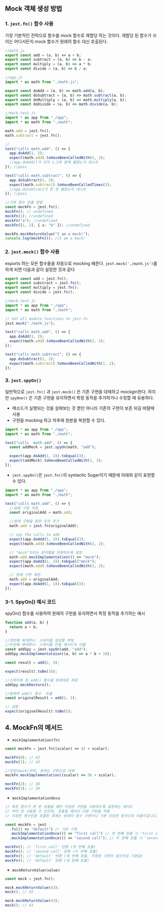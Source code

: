## Mock 객체 생성 방법

### 1. `jest.fn()` 함수 사용

가장 기본적인 전략으로 함수를 mock 함수로 재할당 하는 것이다. 재할당 된 함수가 쓰이는 어디서든지 mock 함수가 원래의 함수 대신 호출된다.

```jsx
//math.js
export const add = (a, b) => a + b;
export const subtract = (a, b) => b - a;
export const multiply = (a, b) => a * b;
export const divide = (a, b) => b / a;
```

```jsx
//app.js
import * as math from "./math.js";

export const doAdd = (a, b) => math.add(a, b);
export const doSubtract = (a, b) => math.subtract(a, b);
export const doMultiply = (a, b) => math.multiply(a, b);
export const doDivide = (a, b) => math.divide(a, b);
```

```jsx
//mock.test.js
import * as app from "./app";
import * as math from "./math";

math.add = jest.fn();
math.subtract = jest.fn();

//
test("calls math.add", () => {
  app.doAdd(1, 2);
  expect(math.add).toHaveBeenCalledWith(1, 2);
  //app.doAdd()가 인자 1,2와 함께 불렸는지 테스트
}); //pass

test("calls math.subtract", () => {
  app.doSubtract(1, 3);
  expect(math.subtract).toHaveBeenCalledTimes(1);
  //app.doSubtract가 한 번 불렸는지 테스트
}); //pass

//가짜 함수 호출 방법
const mockFn = jest.fn();
mockFn(); // undefined
mockFn(1); //undefined
mockFn("a"); //undefined
mockFn([1, 2], { a: "b" }); //undefined

mockFn.mockReturnValue("I am a mock!");
console.log(mockFn()); //I am a mock!
```

### 2. `jest.mock()` 함수 사용

exports 하는 모든 함수들을 자동으로 mocking 해준다.
`jest.mock('./math.js')`를 하게 되면 다음과 같이 설정한 것과 같다

```javascript
export const add = jest.fn();
export const substract = jest.fn();
export const multiply = jest.fn();
export const divide = jest.fn();
```

```javascript
//mock.test.js
import * as app from "./app";
import * as math from "./math";

// Set all module functions to jest.fn
jest.mock("./math.js");

test("calls math.add", () => {
  app.doAdd(1, 2);
  expect(math.add).toHaveBeenCalledWith(1, 2);
});

test("calls math.subtract", () => {
  app.doSubtract(1, 2);
  expect(math.subtract).toHaveBeenCalledWith(1, 2);
});
```

### 3. `jest.spyOn()`

일반적으로 `jest.fn()` 과 `jest.mock()` 은 기존 구현을 대체하고 mockgin한다. 하지만 `spyOne()` 은 기존 구현을 유지하면서 특정 동작을 추가하거나 수정할 때 유용하다.

- 메소드가 실행되는 것을 살펴보는 것 뿐만 아니라 기존의 구현이 보존 되길 바랄때 사용
- 구현을 mocking 하고 차후에 원본을 복원할 수 있다.

```javascript
import * as app from "./app";
import * as math from "./math";

test("calls  math.add", () => {
  const addMock = jest.spyOn(math, "add");

  expect(app.doAdd(1, 2)).toEqual(3);
  expect(addMock).toHaveBeenCalledWith(1, 2);
});
```

- `jest.spyOn()`은 `jest.fn()`의 syntactic Sugar이기 때문에 아래와 같이 표현할 수 있다.

```javascript
import * as app from "./app";
import * as math from "./math";

test("calls math.add", () => {
  //원래 구현 저장
  const originalAdd = math.add;

  //원래 구현을 통한 모의 추가
  math.add = jest.fn(originalAdd);

  // spy the calls to add
  expect(app.doAdd(1, 2)).toEqual(3);
  expect(math.add).toHaveBeenCalledWith(1, 2);

  // "mock"이라는 문자열을 반환하도록 설정
  math.add.mockImplementation(() => "mock");
  expect(app.doAdd(1, 2)).toEqual("mock");
  expect(math.add).toHaveBeenCalledWith(1, 2);

  // 원래 구현 복원
  math.add = originalAdd;
  expect(app.doAdd(1, 2)).toEqual(3);
});
```

### 3-1. SpyOn() 예시 코드

spyOn() 함수를 사용하여 원래의 구현을 유지하면서 특정 동작을 추가하는 예시

```javascript
function add(a, b) {
  return a + b;
}

//첫번째 매개변수: 스파이를 생성할 객체
//두번째 매개변수: 스파이를 만들 메서드의 이름
const addSpy = jest.spyOn(add, "add");
addSpy.mockImplementataion((a, b) => a * b + 10);

const result = add(2, 3);

expect(result).toBe(16);

//스파이화 된 add() 함수를 원래대로 복원
addSpy.mockRestore();

//원래의 add() 함수  호출
const originalResult = add(2, 3);

// 검증
expect(originalResult).toBe(5);
```

## 4. MockFn의 메서드

- `mockImplementation(fn)`

```jsx
const mockFn = jest.fn((scalar) => 42 + scalar);

mockFn(0); // 42
mockFn(1); // 43

//모킹(mock)하여, 원하는 구현으로 대체
mockFn.mockImplementation((scalar) => 36 + scalar);

mockFn(2); // 38
mockFn(3); // 39
```

- `mockImplementationOnce`

```jsx
// 특정 함수가 한 번 호출될 때만 지정된 구현을 사용하도록 설정하는 메서드
// 여러 번 사용할 수 있으며, 호출될 때마다 다른 구현을 적용
// 지정한 횟수만큼 호출된 후에는 원래의 함수 구현이나 기본 모킹된 동작으로 되돌아갑니다.

const mockFn = jest
  .fn(() => "default") // 기본 구현
  .mockImplementationOnce(() => "first call") // 첫 번째 호출 시 'first call' 반환
  .mockImplementationOnce(() => "second call"); // 두 번째 호출 시 'second call' 반환

mockFn(); // 'first call' 반환 (첫 번째 호출)
mockFn(); // 'second call' 반환 (두 번째 호출)
mockFn(); // 'default' 반환 (세 번째 호출, 지정된 구현이 없으므로 기본값)
mockFn(); // 'default' 반환 (네 번째 호출)
```

- `mockReturnValue(value)`

```jsx
const mock = jest.fn();

mock.mockReturnValue(42);
mock(); // 42

mock.mockReturnValue(43);
mock(); // 43
```
